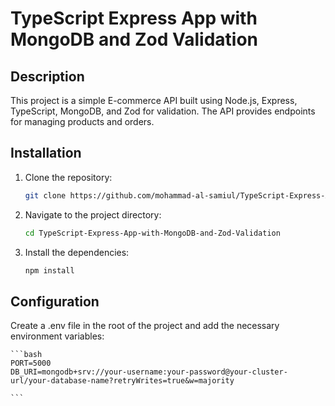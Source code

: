 # TypeScript Express App with MongoDB and Zod Validation

## Description

This project is a simple E-commerce API built using Node.js, Express, TypeScript, MongoDB, and Zod for validation. The API provides endpoints for managing products and orders.

## Installation

1. Clone the repository:

   ```bash
   git clone https://github.com/mohammad-al-samiul/TypeScript-Express-App-with-MongoDB-and-Zod-Validation.git

   ```

2. Navigate to the project directory:

   ```bash
   cd TypeScript-Express-App-with-MongoDB-and-Zod-Validation

   ```

3. Install the dependencies:

   ```bash
   npm install

   ```

## Configuration

Create a .env file in the root of the project and add the necessary environment variables:

    ```bash
    PORT=5000
    DB_URI=mongodb+srv://your-username:your-password@your-cluster-url/your-database-name?retryWrites=true&w=majority

    ```
